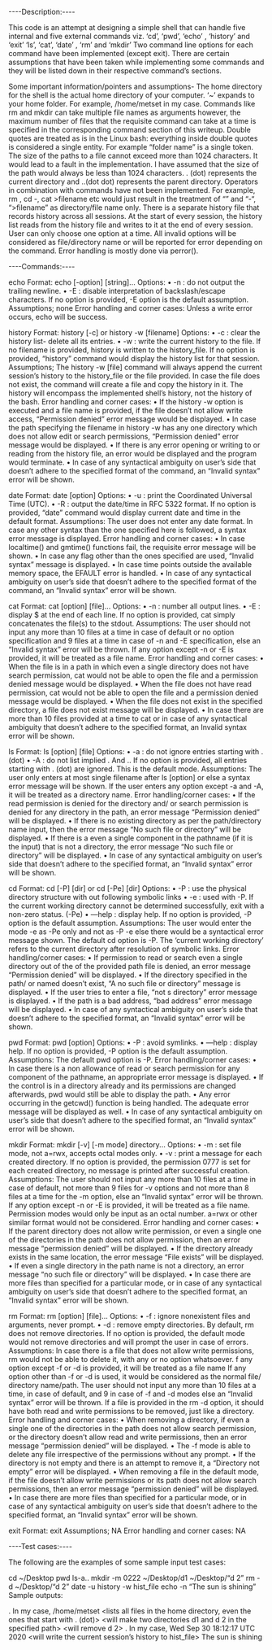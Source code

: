 ----Description:----

This code is an attempt at designing a simple shell that can handle five internal and five external commands viz. ‘cd’, ‘pwd’, ‘echo’ , ‘history’ and ‘exit’ ‘ls’, ‘cat’, ‘date’ , ‘rm’ and ‘mkdir’ 
Two command line options for each command have been implemented (except exit). 
There are certain assumptions that have been taken while implementing some commands and they will be listed down in their respective command’s sections. 

Some important information/pointers and assumptions- 
The home directory for the shell is the actual home directory of your computer. 
‘~’ expands to your home folder. For example, /home/metset in my case.
Commands like rm and mkdir can take multiple file names as arguments however, the maximum number of files that the requisite command can take at a time is specified in the corresponding command section of this writeup.
Double quotes are treated as is in the Linux bash: everything inside double quotes is considered a single entity. For example “folder name” is a single token. 
The size of the paths to a file cannot exceed more than 1024 characters. It would lead to a fault in the implementation. I have assumed that the size of the path would always be less than 1024 characters.
. (dot) represents the current directory and ..(dot dot) represents the parent directory.
Operators in combination with commands have not been implemented. For example, rm , cd -, cat >filename etc would just result in the treatment of “” and “-“, “>filename” as directory/file name only.
There is a separate history file that records history across all sessions. At the start of every session, the history list reads from the history file and writes to it at the end of every session.
User can only choose one option at a time. All invalid options will be considered as file/directory name or will be reported for error depending on the command.
Error handling is mostly done via perror().

----Commands:----

echo Format: echo [-option] [string]... Options: • -n : do not output the trailing newline. • -E : disable interpretation of backslash/escape characters. If no option is provided, -E option is the default assumption. Assumptions; none Error handling and corner cases: Unless a write error occurs, echo will be success.

history Format: history [-c] or history -w [filename] Options: • -c : clear the history list- delete all its entries. • -w : write the current history to the file. If no filename is provided, history is written to the history_file. If no option is provided, “history” command would display the history list for that session. Assumptions; The history -w [file] command will always append the current session’s history to the history_file or the file provided. In case the file does not exist, the command will create a file and copy the history in it. The history will encompass the implemented shell’s history, not the history of the bash. Error handling and corner cases: • If the history -w option is executed and a file name is provided, if the file doesn’t not allow write access, “Permission denied” error message would be displayed. • In case the path specifying the filename in history -w has any one directory which does not allow edit or search permissions, “Permission denied” error message would be displayed. • If there is any error opening or writing to or reading from the history file, an error would be displayed and the program would terminate. • In case of any syntactical ambiguity on user’s side that doesn’t adhere to the specified format of the command, an “Invalid syntax” error will be shown.

date Format: date [option] Options: • -u : print the Coordinated Universal Time (UTC). • -R : output the date/time in RFC 5322 format. If no option is provided, “date” command would display current date and time in the default format. Assumptions: The user does not enter any date format. In case any other syntax than the one specified here is followed, a syntax error message is displayed. Error handling and corner cases: • In case localtime() and gmtime() functions fail, the requisite error message will be shown. • In case any flag other than the ones specified are used, “Invalid syntax” message is displayed. • In case time points outside the available memory space, the EFAULT error is handled. • In case of any syntactical ambiguity on user’s side that doesn’t adhere to the specified format of the command, an “Invalid syntax” error will be shown.

cat Format: cat [option] [file]... Options: • -n : number all output lines. • -E : display $ at the end of each line. If no option is provided, cat simply concatenates the file(s) to the stdout. Assumptions: The user should not input any more than 10 files at a time in case of default or no option specification and 9 files at a time in case of -n and -E specification, else an “Invalid syntax” error will be thrown. If any option except -n or -E is provided, it will be treated as a file name. Error handling and corner cases:
• When the file is in a path in which even a single directory does not have search permission, cat would not be able to open the file and a permission denied message would be displayed. • When the file does not have read permission, cat would not be able to open the file and a permission denied message would be displayed. • When the file does not exist in the specified directory, a file does not exist message will be displayed. • In case there are more than 10 files provided at a time to cat or in case of any syntactical ambiguity that doesn’t adhere to the specified format, an Invalid syntax error will be shown.

ls Format: ls [option] [file] Options: • -a : do not ignore entries starting with . (dot) • -A : do not list implied . And .. If no option is provided, all entries starting with . (dot) are ignored. This is the default mode. Assumptions: The user only enters at most single filename after ls [option] or else a syntax error message will be shown. If the user enters any option except -a and -A, it will be treated as a directory name. Error handling/corner cases: • If the read permission is denied for the directory and/ or search permission is denied for any directory in the path, an error message “Permission denied” will be displayed. • If there is no existing directory as per the path/directory name input, then the error message “No such file or directory” will be displayed. • If there is a even a single component in the pathname (if it is the input) that is not a directory, the error message “No such file or directory” will be displayed. • In case of any syntactical ambiguity on user’s side that doesn’t adhere to the specified format, an “Invalid syntax” error will be shown.

cd Format: cd [-P] [dir] or cd [-Pe] [dir] Options:
• -P : use the physical directory structure with out following symbolic links • -e : used with -P. If the current working directory cannot be determined successfully, exit with a non-zero status. (-Pe) • —help : display help. If no option is provided, -P option is the default assumption. Assumptions: The user would enter the mode -e as -Pe only and not as -P -e else there would be a syntactical error message shown. The default cd option is -P. The ‘current working directory’ refers to the current directory after resolution of symbolic links. Error handling/corner cases: • If permission to read or search even a single directory out of the of the provided path file is denied, an error message “Permission denied” will be displayed. • If the directory specified in the path/ or named doesn’t exist, “A no such file or directory” message is displayed. • If the user tries to enter a file, “not s directory” error message is displayed. • If the path is a bad address, “bad address” error message will be displayed. • In case of any syntactical ambiguity on user’s side that doesn’t adhere to the specified format, an “Invalid syntax” error will be shown.

pwd Format: pwd [option] Options: • -P : avoid symlinks. • —help : display help. If no option is provided, -P option is the default assumption. Assumptions: The default pwd option is -P. Error handling/corner cases: • In case there is a non allowance of read or search permission for any component of the pathname, an appropriate error message is displayed. • If the control is in a directory already and its permissions are changed afterwards, pwd would still be able to display the path. • Any error occurring in the getcwd() function is being handled. The adequate error message will be displayed as well.
• In case of any syntactical ambiguity on user’s side that doesn’t adhere to the specified format, an “Invalid syntax” error will be shown.

mkdir Format: mkdir [-v] [-m mode] directory... Options: • -m : set file mode, not a=rwx, accepts octal modes only. • -v : print a message for each created directory. If no option is provided, the permission 0777 is set for each created directory, no message is printed after successful creation. Assumptions: The user should not input any more than 10 files at a time in case of default, not more than 9 files for -v options and not more than 8 files at a time for the -m option, else an “Invalid syntax” error will be thrown. If any option except -n or -E is provided, it will be treated as a file name. Permission modes would only be input as an octal number. a=rwx or other similar format would not be considered. Error handling and corner cases: • If the parent directory does not allow write permission, or even a single one of the directories in the path does not allow permission, then an error message “permission denied” will be displayed. • If the directory already exists in the same location, the error message “File exists” will be displayed. • If even a single directory in the path name is not a directory, an error message “no such file or directory” will be displayed. • In case there are more files than specified for a particular mode, or in case of any syntactical ambiguity on user’s side that doesn’t adhere to the specified format, an “Invalid syntax” error will be shown.

rm Format: rm [option] [file]... Options: • -f : ignore nonexistent files and arguments, never prompt. • -d : remove empty directories. By default, rm does not remove directories.
If no option is provided, the default mode would not remove directories and will prompt the user in case of errors. Assumptions: In case there is a file that does not allow write permissions, rm would not be able to delete it, with any or no option whatsoever. f any option except -f or -d is provided, it will be treated as a file name If any option other than -f or -d is used, it would be considered as the normal file/ directory name/path. The user should not input any more than 10 files at a time, in case of default, and 9 in case of -f and -d modes else an “Invalid syntax” error will be thrown. If a file is provided in the rm -d option, it should have both read and write permissions to be removed, just like a directory. Error handling and corner cases: • When removing a directory, if even a single one of the directories in the path does not allow search permission, or the directory doesn’t allow read and write permissions, then an error message “permission denied” will be displayed. • The -f mode is able to delete any file irrespective of the permissions without any prompt. • If the directory is not empty and there is an attempt to remove it, a “Directory not empty” error will be displayed. • When removing a file in the default mode, if the file doesn’t allow write permissions or its path does not allow search permissions, then an error message “permission denied” will be displayed. • In case there are more files than specified for a particular mode, or in case of any syntactical ambiguity on user’s side that doesn’t adhere to the specified format, an “Invalid syntax” error will be shown.

exit Format: exit Assumptions; NA Error handling and corner cases: NA

----Test cases:----

The following are the examples of some sample input test cases:

cd ~/Desktop
pwd
ls-a..
mkdir -m 0222 ~/Desktop/d1 ~/Desktop/“d 2”
rm -d ~/Desktop/“d 2”
date -u
history -w hist_file
echo -n “The sun is shining”
Sample outputs:

. In my case, /home/metset
<lists all files in the home directory, even the ones that start with . (dot)>
<will make two directories d1 and d 2 in the specified path>
<will remove d 2>
. In my case, Wed Sep 30 18:12:17 UTC 2020
<will write the current session’s history to hist_file>
The sun is shining
